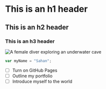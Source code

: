 # This is an h1 header 
## This is an h2 header
### This is an h3 header

![A female diver exploring an underwater cave](https://images.unsplash.com/photo-1682686580849-3e7f67df4015?q=80&w=1170&auto=format&fit=crop&ixlib=rb-4.0.3&ixid=M3wxMjA3fDF8MHxwaG90by1wYWdlfHx8fGVufDB8fHx8fA%3D%3D)


``` javascript
var myName = "Sahan";
```
- [ ] Turn on GitHub Pages
- [ ] Outline my portfolio
- [ ] Introduce myself to the world
